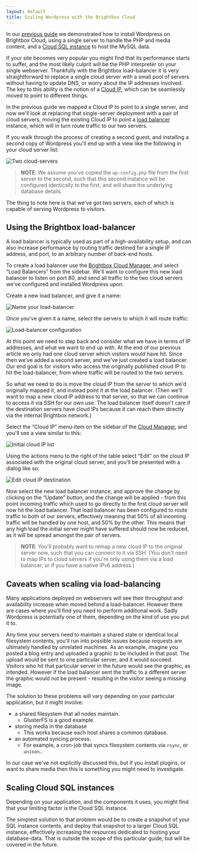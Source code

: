 ```yaml
---
layout: default
title: Scaling Wordpress with the Brightbox Cloud
---
```


In our [previous guide](/docs/guides/deploying-wordpress-on-brightbox-cloud/) we demonstrated how to install Wordpress on Brightbox Cloud, using a single server to handle the PHP and media content, and a [Cloud SQL instance](/docs/reference/cloud-sql/) to host the MySQL data.

If your site becomes very popular you might find that its performance starts to suffer, and the most likely culprit will be the PHP interpreter on your single webserver.  Thankfully with the Brightbox load-balancer it is very straightforward to replace a single cloud server with a small pool of servers without having to update DNS, or worry about the IP addresses involved.  The key to this ability is the notion of a [Cloud IP](/docs/reference/cloud-ips/), which can be seamlessly moved to point to different things.

In the previous guide we mapped a Cloud IP to point to a single server, and now we'll look at replacing that single-server deployment with a pair of cloud servers, moving the existing Cloud IP to point a [load balancer](/docs/reference/load-balancers/) instance, which will in turn route traffic to our two servers.

If you walk through the process of creating a second guest, and installing a second copy of Wordpress you'll end up with a view like the following in your cloud server list:

![Two cloud-servers](/images/docs/scaling-wordpress1.png)

> **NOTE**: We assume you've copied the `wp-config.php` file from the first server to the second, such that this second instance will be configured identically to the first, and will share the underlying database details.

The thing to note here is that we've got two servers, each of which is capable of serving Wordpress to visitors.



## Using the Brightbox load-balancer

A load balancer is typically used as part of a high-availability setup, and can also increase performance by routing traffic destined for a single IP address, and port, to an arbitrary number of back-end hosts.

To create a load balancer use the [Brightbox Cloud Manager](https://manage.brightbox.com/), and select <q>Load Balancers</q> from the sidebar.  We'll want to configure this new load balancer to listen on port 80, and send all traffic to the two cloud servers we've configured and installed Wordpress upon.

Create a new load balancer, and give it a name:

![Name your load-balancer](/images/docs/scaling-wordpress2.png)

Once you've given it a name, select the servers to which it will route traffic:

![Load-balancer configuration](/images/docs/scaling-wordpress3.png)

At this point we need to step back and consider what we have in terms of IP addresses, and what we want to end up with.  At the end of our previous article we only had one cloud server which visitors would have hit.   Since then we've added a second server, and we've just created a load balancer.  Our end goal is for visitors who access the originally published cloud IP to hit the load-balancer, from where traffic will be routed to the two servers.

So what we need to do is move the cloud IP from the server to which we'd originally mapped it, and instead point it at the load balancer.  (Then we'll want to map a new cloud IP address to that server, so that we can continue to access it via SSH for our own use.  The load balancer itself doesn't care if the destination servers have cloud IPs because it can reach them directly via the internal Brightbox network.)

Select the <q>Cloud IP</q> menu-item on the sidebar of the [Cloud Manager](https://manage.brightbox.com/), and you'll see a view similar to this:

![Initial cloud IP list](/images/docs/scaling-wordpress4.png)

Using the actions menu to the right of the table select <q>Edit</q> on the cloud IP associated with the original cloud server, and you'll be presented with a dialog like so:

![Edit cloud IP destination](/images/docs/scaling-wordpress5.png)

Now select the new load balancer instance, and approve the change by clicking on the <q>Update</q> button, and the change will be applied - from this point incoming traffic which used to go directly to the first cloud server will now hit the load balancer.  That load balancer has been configured to route traffic to both of our servers, effectively meaning that 50% of all incoming traffic will be handled by one host, and 50% by the other.  This means that any high load the initial server might have suffered should now be reduced, as it will be spread amongst the pair of servers.

> **NOTE**: You'll probably want to remap a new cloud IP to the original server now, such that you can connect to it via SSH.  (You don't need to map IPs to cloud servers if you're only using them via a load balancer, or if you have a native IPv6 address.)



## Caveats when scaling via load-balancing

Many applications deployed on webservers will see their throughput and availability increase when moved behind a load-balancer.  However there are cases where you'll find you need to perform additional work.  Sadly Wordpress is potentially one of them, depending on the kind of use you put it to.

Any time your servers need to maintain a shared state or identical local filesystem contents, you'll run into possible issues because requests are ultimately handled by unrelated machines.  As an example, imagine you posted a blog entry and uploaded a graphic to be included in that post.  The upload would be sent to one particular server, and it would succeed.  Visitors who hit that particular server in the future would see the graphic, as intended.  However if the load balancer sent the traffic to a different server the graphic would not be present - resulting in the visitor seeing a missing image.

The solution to these problems will vary depending on your particular application, but it might involve:

* a shared filesystem that all nodes maintain.
   * GlusterFS is a good example.
* storing media in the database
   * This works because each host shares a common database.
* an automated syncing process.
   * For example, a cron-job that syncs filesystem contents via `rsync`, or `unison`..

In our case we've not explicitly discussed this, but if you install plugins, or want to share media then this is something you might need to investigate.


## Scaling Cloud SQL instances

Depending on your application, and the components it uses, you might find that your limiting factor is the Cloud SQL instance.

The simplest solution to that problem would be to create a snapshot of your SQL instance contents, and deploy that snapshot to a larger Cloud SQL instance, effectively increasing the resources dedicated to hosting your database-data.  That is outside the scope of this particular guide, but will be covered in the future.
